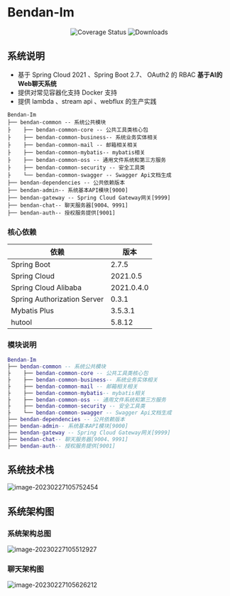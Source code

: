 # Bendan-Im

<p align="center">
 <img src="https://img.shields.io/badge/Spring%20Cloud-2021-blue.svg" alt="Coverage Status">
 <img src="https://img.shields.io/badge/Spring%20Boot-2.7-blue.svg" alt="Downloads">
</p>



## 系统说明

- 基于 Spring Cloud 2021 、Spring Boot 2.7、 OAuth2 的 RBAC **基于AI的Web聊天系统**
- 提供对常见容器化支持 Docker 支持
- 提供 lambda 、stream api 、webflux 的生产实践


```
Bendan-Im
├── bendan-common -- 系统公共模块
├    ├── bendan-common-core -- 公共工具类核心包
├    ├── bendan-common-business-- 系统业务实体相关
├    ├── bendan-common-mail -- 邮箱相关相关
├    ├── bendan-common-mybatis-- mybatis相关
├    ├── bendan-common-oss -- 通用文件系统和第三方服务
├    ├── bendan-common-security -- 安全工具类
├    └── bendan-common-swagger -- Swagger Api文档生成
├── bendan-dependencies -- 公共依赖版本
├── bendan-admin-- 系统基本API模块[9000]
├── bendan-gateway -- Spring Cloud Gateway网关[9999]
├── bendan-chat-- 聊天服务器[9004、9991]
├── bendan-auth-- 授权服务提供[9001]
```

### 核心依赖

| 依赖                        | 版本         |
| --------------------------- |------------|
| Spring Boot                 | 2.7.5      |
| Spring Cloud                | 2021.0.5   |
| Spring Cloud Alibaba        | 2021.0.4.0 |
| Spring Authorization Server | 0.3.1      |
| Mybatis Plus                | 3.5.3.1    |
| hutool                      | 5.8.12     |

### 模块说明

```lua
Bendan-Im
├── bendan-common -- 系统公共模块
├    ├── bendan-common-core -- 公共工具类核心包
├    ├── bendan-common-business-- 系统业务实体相关
├    ├── bendan-common-mail -- 邮箱相关相关
├    ├── bendan-common-mybatis-- mybatis相关
├    ├── bendan-common-oss -- 通用文件系统和第三方服务
├    ├── bendan-common-security -- 安全工具类
├    └── bendan-common-swagger -- Swagger Api文档生成
├── bendan-dependencies -- 公共依赖版本
├── bendan-admin-- 系统基本API模块[9000]
├── bendan-gateway -- Spring Cloud Gateway网关[9999]
├── bendan-chat-- 聊天服务器[9004、9991]
├── bendan-auth-- 授权服务提供[9001]
```

## 系统技术栈

![image-20230227105752454](https://cdn.jsdelivr.net/gh/obeast-dragon/cloud-bed/pictures/image-20230227105752454.png)

## 系统架构图

### 系统架构总图

![image-20230227105512927](https://cdn.jsdelivr.net/gh/obeast-dragon/cloud-bed/pictures/image-20230227105512927.png)



### 聊天架构图

![image-20230227105626212](https://cdn.jsdelivr.net/gh/obeast-dragon/cloud-bed/pictures/image-20230227105626212.png)

